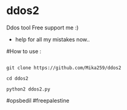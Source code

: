# ddos2
Ddos tool Free support me :)

- help for all my mistakes now..

#How to use :



```

git clone https://github.com/Mika259/ddos2

cd ddos2

python2 ddos2.py

```

#opsbedil
#freepalestine
